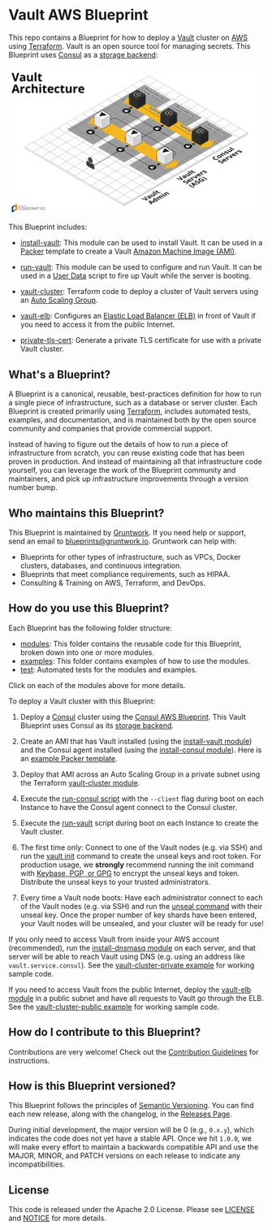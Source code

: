 # Vault AWS Blueprint

This repo contains a Blueprint for how to deploy a [Vault](https://www.vaultproject.io/) cluster on 
[AWS](https://aws.amazon.com/) using [Terraform](https://www.terraform.io/). Vault is an open source tool for managing
secrets. This Blueprint uses [Consul](https://www.consul.io) as a [storage 
backend](https://www.vaultproject.io/docs/configuration/storage/index.html):

![Vault architecture](/_docs/architecture.png)

This Blueprint includes:

* [install-vault](/modules/install-valut): This module can be used to install Vault. It can be used in a 
  [Packer](https://www.packer.io/) template to create a Vault 
  [Amazon Machine Image (AMI)](http://docs.aws.amazon.com/AWSEC2/latest/UserGuide/AMIs.html).

* [run-vault](/modules/run-vault): This module can be used to configure and run Vault. It can be used in a 
  [User Data](http://docs.aws.amazon.com/AWSEC2/latest/UserGuide/user-data.html#user-data-shell-scripts) 
  script to fire up Vault while the server is booting.

* [vault-cluster](/modules/vault-cluster): Terraform code to deploy a cluster of Vault servers using an [Auto Scaling 
  Group](https://aws.amazon.com/autoscaling/).
    
* [vault-elb](/modules/vault-elb): Configures an [Elastic Load Balancer 
  (ELB)](https://aws.amazon.com/elasticloadbalancing/classicloadbalancer/) in front of Vault if you need to access it
  from the public Internet.
   
* [private-tls-cert](/modules/private-tls-cert): Generate a private TLS certificate for use with a private Vault 
  cluster.
   



## What's a Blueprint?

A Blueprint is a canonical, reusable, best-practices definition for how to run a single piece of infrastructure, such 
as a database or server cluster. Each Blueprint is created primarily using [Terraform](https://www.terraform.io/), 
includes automated tests, examples, and documentation, and is maintained both by the open source community and 
companies that provide commercial support. 

Instead of having to figure out the details of how to run a piece of infrastructure from scratch, you can reuse 
existing code that has been proven in production. And instead of maintaining all that infrastructure code yourself, 
you can leverage the work of the Blueprint community and maintainers, and pick up infrastructure improvements through
a version number bump.
 
 
 
## Who maintains this Blueprint?

This Blueprint is maintained by [Gruntwork](http://www.gruntwork.io/). If you need help or support, send an email to 
[blueprints@gruntwork.io](mailto:blueprints@gruntwork.io?Subject=Vault%20Blueprint). Gruntwork can help with:

* Blueprints for other types of infrastructure, such as VPCs, Docker clusters, databases, and continuous integration.
* Blueprints that meet compliance requirements, such as HIPAA.
* Consulting & Training on AWS, Terraform, and DevOps.



## How do you use this Blueprint?

Each Blueprint has the following folder structure:

* [modules](/modules): This folder contains the reusable code for this Blueprint, broken down into one or more modules.
* [examples](/examples): This folder contains examples of how to use the modules.
* [test](/test): Automated tests for the modules and examples.

Click on each of the modules above for more details.

To deploy a Vault cluster with this Blueprint:

1. Deploy a [Consul](https://www.consul.io/) cluster using the [Consul AWS 
   Blueprint](https://github.com/gruntwork-io/consul-aws-blueprint). This Vault Blueprint uses Consul as its
   [storage backend](https://www.vaultproject.io/docs/configuration/storage/index.html).

1. Create an AMI that has Vault installed (using the [install-vault module](/modules/install-vault)) and the Consul
   agent installed (using the [install-consul 
   module](https://github.com/gruntwork-io/consul-aws-blueprint/tree/master/modules/install-consul)). Here is an 
   [example Packer template](/examples/vault-consul-ami).

1. Deploy that AMI across an Auto Scaling Group in a private subnet using the Terraform [vault-cluster 
   module](/modules/vault-cluster). 

1. Execute the [run-consul script](https://github.com/gruntwork-io/consul-aws-blueprint/tree/master/modules/run-consul)
   with the `--client` flag during boot on each Instance to have the Consul agent connect to the Consul cluster. 

1. Execute the [run-vault](/modules/run-vault) script during boot on each Instance to create the Vault cluster. 

1. The first time only: Connect to one of the Vault nodes (e.g. via SSH) and run the [vault 
   init](https://www.vaultproject.io/intro/getting-started/deploy.html#initializing-the-vault) command to create the
   unseal keys and root token. For production usage, we **strongly** recommend running the init command with
   [Keybase, PGP, or GPG](https://www.vaultproject.io/docs/concepts/pgp-gpg-keybase.html) to encrypt the unseal keys
   and token. Distribute the unseal keys to your trusted administrators.

1. Every time a Vault node boots: Have each administrator connect to each of the Vault nodes (e.g. via SSH) and run 
   the [unseal command](https://www.vaultproject.io/docs/concepts/seal.html) with their unseal key. Once the proper 
   number of key shards have been entered, your Vault nodes will be unsealed, and your cluster will be ready for use!

If you only need to access Vault from inside your AWS account (recommended), run the [install-dnsmasq 
module](https://github.com/gruntwork-io/consul-aws-blueprint/tree/master/modules/install-dnsmasq) on each server, and 
that server will be able to reach Vault using DNS (e.g. using an address like `vault.service.consul`). See the 
[vault-cluster-private example](/examples/vault-cluster-private) for working sample code.

If you need to access Vault from the public Internet, deploy the [vault-elb module](/modules/vault-elb) in a public 
subnet and have all requests to Vault go through the ELB. See the [vault-cluster-public 
example](/examples/vault-cluster-public) for working sample code.


 



## How do I contribute to this Blueprint?

Contributions are very welcome! Check out the [Contribution Guidelines](/CONTRIBUTING.md) for instructions.



## How is this Blueprint versioned?

This Blueprint follows the principles of [Semantic Versioning](http://semver.org/). You can find each new release, 
along with the changelog, in the [Releases Page](../../releases). 

During initial development, the major version will be 0 (e.g., `0.x.y`), which indicates the code does not yet have a 
stable API. Once we hit `1.0.0`, we will make every effort to maintain a backwards compatible API and use the MAJOR, 
MINOR, and PATCH versions on each release to indicate any incompatibilities. 



## License

This code is released under the Apache 2.0 License. Please see [LICENSE](/LICENSE) and [NOTICE](/NOTICE) for more 
details.

